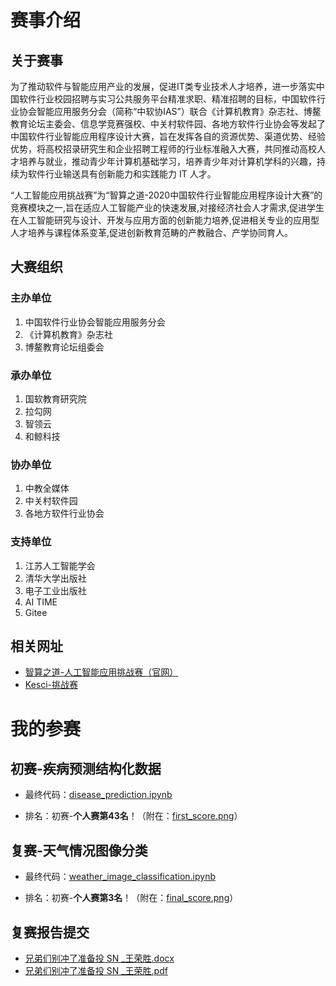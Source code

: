 # 赛事介绍

## 关于赛事

为了推动软件与智能应用产业的发展，促进IT类专业技术人才培养，进一步落实中国软件行业校园招聘与实习公共服务平台精准求职、精准招聘的目标，中国软件行业协会智能应用服务分会（简称“中软协IAS”）联合《计算机教育》杂志社、博鳌教育论坛主委会、信息学竞赛强校、中关村软件园、各地方软件行业协会等发起了中国软件行业智能应用程序设计大赛，旨在发挥各自的资源优势、渠道优势、经验优势，将高校招录研究生和企业招聘工程师的行业标准融入大赛，共同推动高校人才培养与就业，推动青少年计算机基础学习，培养青少年对计算机学科的兴趣，持续为软件行业输送具有创新能力和实践能力 IT 人才。

“人工智能应用挑战赛”为“智算之道-2020中国软件行业智能应用程序设计大赛”的竞赛模块之一,旨在适应人工智能产业的快速发展,对接经济社会人才需求,促进学生在人工智能研究与设计、开发与应用方面的创新能力培养,促进相关专业的应用型人才培养与课程体系变革,促进创新教育范畴的产教融合、产学协同育人。

## 大赛组织

### 主办单位 
1. 中国软件行业协会智能应用服务分会
2. 《计算机教育》杂志社
3. 博鳌教育论坛组委会
 
### 承办单位
1. 国软教育研究院
2. 拉勾网
3. 智领云
4. 和鲸科技
 
### 协办单位
1. 中教全媒体
2. 中关村软件园
3. 各地方软件行业协会
 
### 支持单位
1. 江苏人工智能学会
2. 清华大学出版社
3. 电子工业出版社
4. AI TIME
5. Gitee

## 相关网址

- [智算之道-人工智能应用挑战赛（官网）](https://ai-csen.linktimecloud.com/)
- [Kesci-挑战赛](https://www.kesci.com/home/competition/5f34b039a5c0e8002d5d008e)

# 我的参赛

## 初赛-疾病预测结构化数据

- 最终代码：[disease_prediction.ipynb](https://github.com/WangRongsheng/IAS-AI_challenge/blob/main/disease_prediction.ipynb)

- 排名：初赛-**个人赛第43名**！（附在：[first_score.png](https://github.com/WangRongsheng/IAS-AI_challenge/blob/main/first_score.png)）

## 复赛-天气情况图像分类

- 最终代码：[weather_image_classification.ipynb](https://github.com/WangRongsheng/IAS-AI_challenge/blob/main/weather_image_classification.ipynb)

- 排名：初赛-**个人赛第3名**！（附在：[final_score.png](https://github.com/WangRongsheng/IAS-AI_challenge/blob/main/final_score.png)）

## 复赛报告提交

- [兄弟们别冲了准备投 SN _王荣胜.docx](https://github.com/WangRongsheng/IAS-AI_challenge/blob/main/%E5%85%84%E5%BC%9F%E4%BB%AC%E5%88%AB%E5%86%B2%E4%BA%86%E5%87%86%E5%A4%87%E6%8A%95%20SN%20_%E7%8E%8B%E8%8D%A3%E8%83%9C.docx)
- [兄弟们别冲了准备投 SN _王荣胜.pdf](https://github.com/WangRongsheng/IAS-AI_challenge/blob/main/%E5%85%84%E5%BC%9F%E4%BB%AC%E5%88%AB%E5%86%B2%E4%BA%86%E5%87%86%E5%A4%87%E6%8A%95%20SN%20_%E7%8E%8B%E8%8D%A3%E8%83%9C.pdf)

